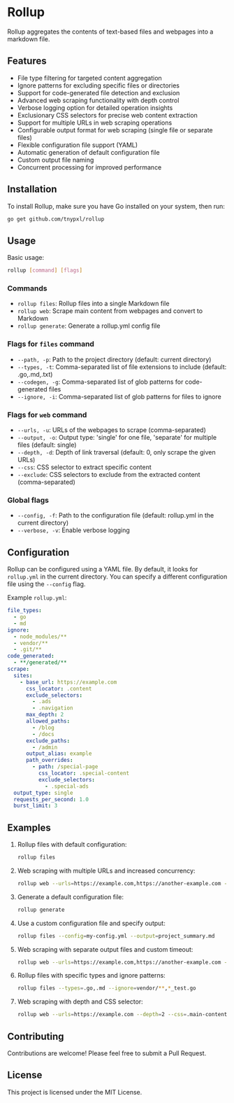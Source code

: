 # Rollup

Rollup aggregates the contents of text-based files and webpages into a markdown file.

## Features

- File type filtering for targeted content aggregation
- Ignore patterns for excluding specific files or directories
- Support for code-generated file detection and exclusion
- Advanced web scraping functionality with depth control
- Verbose logging option for detailed operation insights
- Exclusionary CSS selectors for precise web content extraction
- Support for multiple URLs in web scraping operations
- Configurable output format for web scraping (single file or separate files)
- Flexible configuration file support (YAML)
- Automatic generation of default configuration file
- Custom output file naming
- Concurrent processing for improved performance

## Installation

To install Rollup, make sure you have Go installed on your system, then run:

```bash
go get github.com/tnypxl/rollup
```

## Usage

Basic usage:

```bash
rollup [command] [flags]
```

### Commands

- `rollup files`: Rollup files into a single Markdown file
- `rollup web`: Scrape main content from webpages and convert to Markdown
- `rollup generate`: Generate a rollup.yml config file

### Flags for `files` command

- `--path, -p`: Path to the project directory (default: current directory)
- `--types, -t`: Comma-separated list of file extensions to include (default: .go,.md,.txt)
- `--codegen, -g`: Comma-separated list of glob patterns for code-generated files
- `--ignore, -i`: Comma-separated list of glob patterns for files to ignore

### Flags for `web` command

- `--urls, -u`: URLs of the webpages to scrape (comma-separated)
- `--output, -o`: Output type: 'single' for one file, 'separate' for multiple files (default: single)
- `--depth, -d`: Depth of link traversal (default: 0, only scrape the given URLs)
- `--css`: CSS selector to extract specific content
- `--exclude`: CSS selectors to exclude from the extracted content (comma-separated)

### Global flags

- `--config, -f`: Path to the configuration file (default: rollup.yml in the current directory)
- `--verbose, -v`: Enable verbose logging

## Configuration

Rollup can be configured using a YAML file. By default, it looks for `rollup.yml` in the current directory. You can specify a different configuration file using the `--config` flag.

Example `rollup.yml`:

```yaml
file_types:
  - go
  - md
ignore:
  - node_modules/**
  - vendor/**
  - .git/**
code_generated:
  - **/generated/**
scrape:
  sites:
    - base_url: https://example.com
      css_locator: .content
      exclude_selectors:
        - .ads
        - .navigation
      max_depth: 2
      allowed_paths:
        - /blog
        - /docs
      exclude_paths:
        - /admin
      output_alias: example
      path_overrides:
        - path: /special-page
          css_locator: .special-content
          exclude_selectors:
            - .special-ads
  output_type: single
  requests_per_second: 1.0
  burst_limit: 3
```

## Examples

1. Rollup files with default configuration:

   ```bash
   rollup files
   ```

2. Web scraping with multiple URLs and increased concurrency:

   ```bash
   rollup web --urls=https://example.com,https://another-example.com --concurrent=8
   ```

3. Generate a default configuration file:

   ```bash
   rollup generate
   ```

4. Use a custom configuration file and specify output:

   ```bash
   rollup files --config=my-config.yml --output=project_summary.md
   ```

5. Web scraping with separate output files and custom timeout:
   ```bash
   rollup web --urls=https://example.com,https://another-example.com --output=separate --timeout=60
   ```

6. Rollup files with specific types and ignore patterns:
   ```bash
   rollup files --types=.go,.md --ignore=vendor/**,*_test.go
   ```

7. Web scraping with depth and CSS selector:
   ```bash
   rollup web --urls=https://example.com --depth=2 --css=.main-content
   ```

## Contributing

Contributions are welcome! Please feel free to submit a Pull Request.

## License

This project is licensed under the MIT License.
